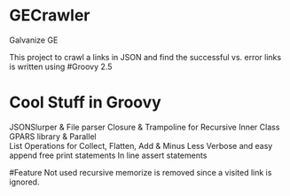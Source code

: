 # GECrawler
Galvanize GE

This project to crawl a links in JSON and find the successful vs. error links is written using 
#Groovy 2.5

# Cool Stuff in Groovy 
JSONSlurper & File parser
Closure & Trampoline for Recursive Inner Class
GPARS library & Parallel  
List Operations for Collect, Flatten, Add & Minus
Less Verbose and easy append free print statements
In line assert statements

#Feature Not used
recursive memorize is removed since a visited link is ignored.